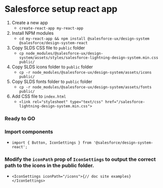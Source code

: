 # Salesforce setup react app

1. Create a new app
   - `create-react-app my-react-app`
1. Install NPM modules
   - `cd my-react-app && npm install @salesforce-ux/design-system @salesforce/design-system-react`
1. Copy SLDS CSS file to `public` folder
   - `cp node_modules/@salesforce-ux/design-system/assets/styles/salesforce-lightning-design-system.min.css public/`
1. Copy SLDS icons folder to `public` folder
   - `cp -r node_modules/@salesforce-ux/design-system/assets/icons public/`
1. Copy SLDS fonts folder to `public` folder
   - `cp -r node_modules/@salesforce-ux/design-system/assets/fonts public/`
1. Add CSS file to `index.html`
   - `<link rel="stylesheet" type="text/css" href="/salesforce-lightning-design-system.min.css">`

### Ready to GO

### Import components

- `import { Button, IconSettings } from '@salesforce/design-system-react';`

### Modify the `iconPath` prop of `IconSettings` to output the correct path to the icons in the public folder.

- `<IconSettings iconPath="/icons">{// doc site examples}</IconSettings>`
